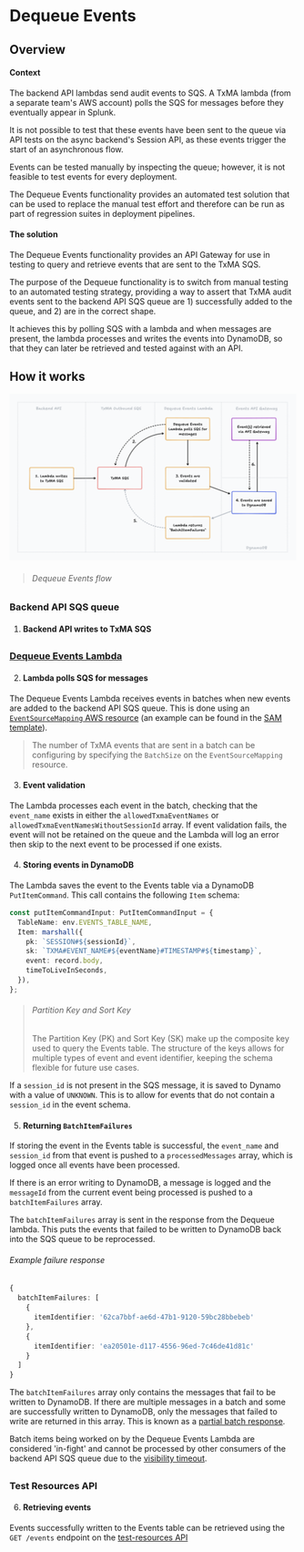 # Dequeue Events

## Overview

#### Context

The backend API lambdas send audit events to SQS. A TxMA lambda (from a separate
team's AWS account) polls the SQS for messages before they eventually appear in
Splunk.

It is not possible to test that these events have been sent to the queue via API
tests on the async backend's Session API, as these events trigger the start of
an asynchronous flow.

Events can be tested manually by inspecting the queue; however, it is not
feasible to test events for every deployment.

The Dequeue Events functionality provides an automated test solution that can be
used to replace the manual test effort and therefore can be run as part of
regression suites in deployment pipelines.

#### The solution

The Dequeue Events functionality provides an API Gateway for use in testing to
query and retrieve events that are sent to the TxMA SQS.

The purpose of the Dequeue functionality is to switch from manual testing to an
automated testing strategy, providing a way to assert that TxMA audit events
sent to the backend API SQS queue are 1) successfully added to the queue, and 2)
are in the correct shape.

It achieves this by polling SQS with a lambda and when messages are present, the
lambda processes and writes the events into DynamoDB, so that they can later be
retrieved and tested against with an API.

## How it works

<img src="dequeue_events_diagram.png">

> ###### Dequeue Events flow

##

### Backend API SQS queue

1. #### Backend API writes to TxMA SQS

##

### [Dequeue Events Lambda](../src/functions/dequeueEvents/dequeueEventsHandler.ts)

2. #### Lambda polls SQS for messages

The Dequeue Events Lambda receives events in batches when new events are added to the
backend API SQS queue. This is done using an
[`EventSourceMapping` AWS resource](https://docs.aws.amazon.com/AWSCloudFormation/latest/UserGuide/aws-resource-lambda-eventsourcemapping.html)
(an example can be found in the [SAM template](../infra/dequeueEvents/function.yaml)).

> The number of TxMA events that are sent in a batch can be configuring by
specifying the `BatchSize` on the `EventSourceMapping` resource.

3. #### Event validation

The Lambda processes each event in the batch, checking that the `event_name`
exists in either the `allowedTxmaEventNames` or
`allowedTxmaEventNamesWithoutSessionId` array. If event validation fails, the
event will not be retained on the queue and the Lambda will log an error then
skip to the next event to be processed if one exists.

4. #### Storing events in DynamoDB

The Lambda saves the event to the Events table via a DynamoDB `PutItemCommand`.
This call contains the following `Item` schema:

```typescript
const putItemCommandInput: PutItemCommandInput = {
  TableName: env.EVENTS_TABLE_NAME,
  Item: marshall({
    pk: `SESSION#${sessionId}`,
    sk: `TXMA#EVENT_NAME#${eventName}#TIMESTAMP#${timestamp}`,
    event: record.body,
    timeToLiveInSeconds,
  }),
};
```

> ###### Partition Key and Sort Key
> The Partition Key (PK) and Sort Key (SK) make up the composite key used to
> query the Events table. The structure of the keys allows for multiple types of
> event and event identifier, keeping the schema flexible for future use cases.

If a `session_id` is not present in the SQS message, it is saved to Dynamo with
a value of `UNKNOWN`. This is to allow for events that do not contain a
`session_id` in the event schema.

5. #### Returning `BatchItemFailures`

If storing the event in the Events table is successful, the `event_name` and
`session_id` from that event is pushed to a `processedMessages` array, which is
logged once all events have been processed.

If there is an error writing to DynamoDB, a message is logged and the
`messageId` from the current event being processed is pushed to a
`batchItemFailures` array.

The `batchItemFailures` array is sent in the response from the Dequeue lambda.
This puts the events that failed to be written to DynamoDB back into the SQS
queue to be reprocessed.

###### Example failure response

```typescript
{
  batchItemFailures: [
    {
      itemIdentifier: '62ca7bbf-ae6d-47b1-9120-59bc28bbebeb'
    },
    {
      itemIdentifier: 'ea20501e-d117-4556-96ed-7c46de41d81c'
    }
  ]
}
```

The `batchItemFailures` array only contains the messages that fail to be written
to DynamoDB. If there are multiple messages in a batch and some are successfully
written to DynamoDB, only the messages that failed to write are returned in this
array. This is known as a
[partial batch response](https://docs.aws.amazon.com/lambda/latest/dg/services-sqs-errorhandling.html#services-sqs-batchfailurereporting).

Batch items being worked on by the Dequeue Events Lambda are considered 'in-fight' and
cannot be processed by other consumers of the backend API SQS queue due to the
[visibility timeout](https://docs.aws.amazon.com/AWSSimpleQueueService/latest/SQSDeveloperGuide/sqs-visibility-timeout.html).

##

### Test Resources API

6. #### Retrieving events

Events successfully written to the Events table can be retrieved using
the `GET /events` endpoint on the [test-resources API](../openApiSpecs/test-resources-spec.yaml)
